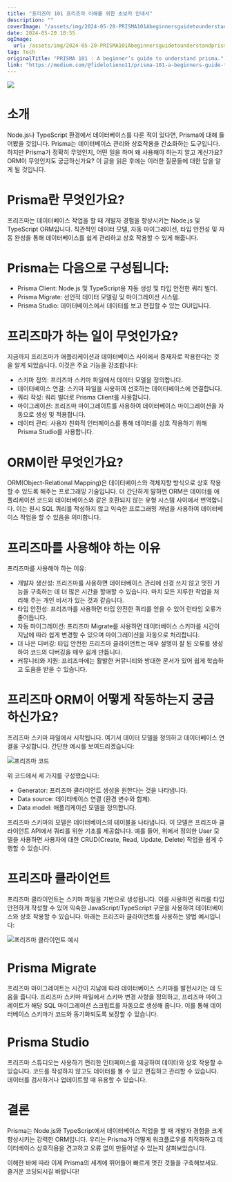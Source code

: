 ```yaml
---
title: "프리즈마 101 프리즈마 이해를 위한 초보자 안내서"
description: ""
coverImage: "/assets/img/2024-05-20-PRISMA101Abeginnersguidetounderstandprisma_0.png"
date: 2024-05-20 18:55
ogImage:
  url: /assets/img/2024-05-20-PRISMA101Abeginnersguidetounderstandprisma_0.png
tag: Tech
originalTitle: "PRISMA 101 : A beginner’s guide to understand prisma."
link: "https://medium.com/@fidelotieno11/prisma-101-a-beginners-guide-to-understand-prisma-7158bc45af2d"
---
```


<img src="/assets/img/2024-05-20-PRISMA101Abeginnersguidetounderstandprisma_0.png" />

# 소개

Node.js나 TypeScript 환경에서 데이터베이스를 다룬 적이 있다면, Prisma에 대해 들어봤을 것입니다. Prisma는 데이터베이스 관리와 상호작용을 간소화하는 도구입니다. 하지만 Prisma가 정확히 무엇인지, 어떤 일을 하며 왜 사용해야 하는지 알고 계신가요? ORM이 무엇인지도 궁금하신가요? 이 글을 읽은 후에는 이러한 질문들에 대한 답을 알게 될 것입니다.

# Prisma란 무엇인가요?

<div class="content-ad"></div>

프리즈마는 데이터베이스 작업을 할 때 개발자 경험을 향상시키는 Node.js 및 TypeScript ORM입니다. 직관적인 데이터 모델, 자동 마이그레이션, 타입 안전성 및 자동 완성을 통해 데이터베이스를 쉽게 관리하고 상호 작용할 수 있게 해줍니다.

# Prisma는 다음으로 구성됩니다:

- Prisma Client: Node.js 및 TypeScript용 자동 생성 및 타입 안전한 쿼리 빌더.
- Prisma Migrate: 선언적 데이터 모델링 및 마이그레이션 시스템.
- Prisma Studio: 데이터베이스에서 데이터를 보고 편집할 수 있는 GUI입니다.

# 프리즈마가 하는 일이 무엇인가요?

<div class="content-ad"></div>

지금까지 프리즈마가 애플리케이션과 데이터베이스 사이에서 중재자로 작용한다는 것을 알게 되었습니다. 이것은 주요 기능을 강조합니다:

- 스키마 정의: 프리즈마 스키마 파일에서 데이터 모델을 정의합니다.
- 데이터베이스 연결: 스키마 파일을 사용하여 선호하는 데이터베이스에 연결합니다.
- 쿼리 작성: 쿼리 빌더로 Prisma Client를 사용합니다.
- 마이그레이션: 프리즈마 마이그레이트를 사용하여 데이터베이스 마이그레이션을 자동으로 생성 및 적용합니다.
- 데이터 관리: 사용자 친화적 인터페이스를 통해 데이터를 상호 작용하기 위해 Prisma Studio를 사용합니다.

# ORM이란 무엇인가요?

ORM(Object-Relational Mapping)은 데이터베이스와 객체지향 방식으로 상호 작용할 수 있도록 해주는 프로그래밍 기술입니다. 더 간단하게 말하면 ORM은 데이터를 애플리케이션 코드와 데이터베이스와 같은 호환되지 않는 유형 시스템 사이에서 번역합니다. 이는 원시 SQL 쿼리를 작성하지 않고 익숙한 프로그래밍 개념을 사용하여 데이터베이스 작업을 할 수 있음을 의미합니다.

<div class="content-ad"></div>

# 프리즈마를 사용해야 하는 이유

프리즈마를 사용해야 하는 이유:

- 개발자 생산성: 프리즈마를 사용하면 데이터베이스 관리에 신경 쓰지 않고 멋진 기능을 구축하는 데 더 많은 시간을 할애할 수 있습니다. 마치 모든 지루한 작업을 처리해 주는 개인 비서가 있는 것과 같습니다.
- 타입 안전성: 프리즈마를 사용하면 타입 안전한 쿼리를 얻을 수 있어 런타임 오류가 줄어듭니다.
- 자동 마이그레이션: 프리즈마 Migrate를 사용하면 데이터베이스 스키마를 시간이 지남에 따라 쉽게 변경할 수 있으며 마이그레이션을 자동으로 처리합니다.
- 더 나은 디버깅: 타입 안전한 프리즈마 클라이언트는 매우 설명이 잘 된 오류를 생성하여 코드의 디버깅을 매우 쉽게 만듭니다.
- 커뮤니티와 지원: 프리즈마에는 활발한 커뮤니티와 방대한 문서가 있어 쉽게 학습하고 도움을 받을 수 있습니다.

# 프리즈마 ORM이 어떻게 작동하는지 궁금하신가요?

<div class="content-ad"></div>

프리즈마 스키마 파일에서 시작됩니다. 여기서 데이터 모델을 정의하고 데이터베이스 연결을 구성합니다.
간단한 예시를 보여드리겠습니다:

![프리즈마 코드](/assets/img/2024-05-20-PRISMA101Abeginnersguidetounderstandprisma_1.png)

위 코드에서 세 가지를 구성했습니다:

- Generator: 프리즈마 클라이언트 생성을 원한다는 것을 나타냅니다.
- Data source: 데이터베이스 연결 (환경 변수와 함께).
- Data model: 애플리케이션 모델을 정의합니다.

<div class="content-ad"></div>

프리즈마 스키마의 모델은 데이터베이스의 테이블을 나타냅니다. 이 모델은 프리즈마 클라이언트 API에서 쿼리를 위한 기초를 제공합니다. 예를 들어, 위에서 정의한 User 모델을 사용하면 사용자에 대한 CRUD(Create, Read, Update, Delete) 작업을 쉽게 수행할 수 있습니다.

# 프리즈마 클라이언트

프리즈마 클라이언트는 스키마 파일을 기반으로 생성됩니다. 이를 사용하면 쿼리를 타입 안전하게 작성할 수 있어 익숙한 JavaScript/TypeScript 구문을 사용하여 데이터베이스와 상호 작용할 수 있습니다. 아래는 프리즈마 클라이언트를 사용하는 방법 예시입니다:

![프리즈마 클라이언트 예시](/assets/img/2024-05-20-PRISMA101Abeginnersguidetounderstandprisma_2.png)

<div class="content-ad"></div>

# Prisma Migrate

프리즈마 마이그레이트는 시간이 지남에 따라 데이터베이스 스키마를 발전시키는 데 도움을 줍니다. 프리즈마 스키마 파일에서 스키마 변경 사항을 정의하고, 프리즈마 마이그레이트가 해당 SQL 마이그레이션 스크립트를 자동으로 생성해 줍니다. 이를 통해 데이터베이스 스키마가 코드와 동기화되도록 보장할 수 있습니다.

# Prisma Studio

프리즈마 스튜디오는 사용하기 편리한 인터페이스를 제공하여 데이터와 상호 작용할 수 있습니다. 코드를 작성하지 않고도 데이터를 볼 수 있고 편집하고 관리할 수 있습니다. 데이터를 검사하거나 업데이트할 때 유용할 수 있습니다.

<div class="content-ad"></div>

# 결론

Prisma는 Node.js와 TypeScript에서 데이터베이스 작업을 할 때 개발자 경험을 크게 향상시키는 강력한 ORM입니다. 우리는 Prisma가 어떻게 워크플로우를 최적화하고 데이터베이스 상호작용을 견고하고 오류 없이 만들어낼 수 있는지 살펴보았습니다.

이해한 바에 따라 이제 Prisma의 세계에 뛰어들어 빠르게 멋진 것들을 구축해보세요. 즐거운 코딩되시길 바랍니다!
